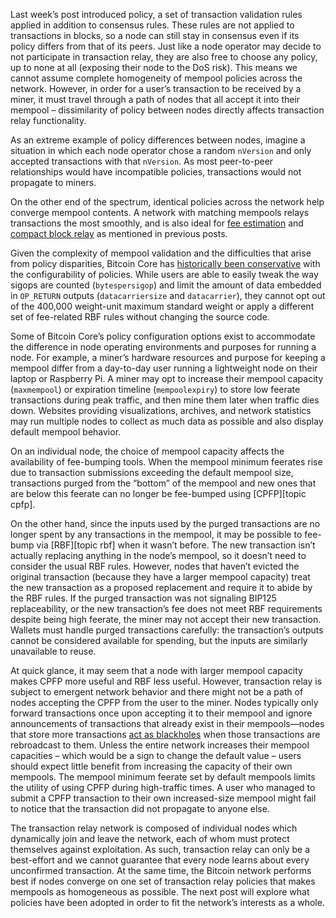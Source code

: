 Last week’s post introduced policy, a set of transaction validation
rules applied in addition to consensus rules. These rules are not
applied to transactions in blocks, so a node can still stay in
consensus even if its policy differs from that of its peers. Just like
a node operator may decide to not participate in transaction relay,
they are also free to choose any policy, up to none at all (exposing
their node to the DoS risk). This means we cannot assume complete
homogeneity of mempool policies across the network. However, in order
for a user’s transaction to be received by a miner, it must travel
through a path of nodes that all accept it into their mempool –
dissimilarity of policy between nodes directly affects transaction
relay functionality.

As an extreme example of policy differences between nodes, imagine a
situation in which each node operator chose a random `nVersion` and
only accepted transactions with that `nVersion`.  As most peer-to-peer
relationships would have incompatible policies, transactions would not
propagate to miners.

On the other end of the spectrum, identical policies across the
network help converge mempool contents. A network with matching
mempools relays transactions the most smoothly, and is also ideal for
[fee estimation][policy04] and [compact block relay][policy01] as
mentioned in previous posts.

Given the complexity of mempool validation and the difficulties that
arise from policy disparities, Bitcoin Core has [historically been
conservative][aj mempool consistency] with the configurability of
policies. While users are able to easily tweak the way sigops are
counted (`bytespersigop`) and limit the amount of data embedded
in `OP_RETURN` outputs (`datacarriersize` and `datacarrier`), they
cannot opt out of the 400,000 weight-unit maximum standard weight or apply a
different set of fee-related RBF rules without changing the source
code.

Some of Bitcoin Core’s policy configuration options exist to
accommodate the difference in node operating environments and purposes
for running a node. For example, a miner’s hardware resources and
purpose for keeping a mempool differ from a day-to-day user running a
lightweight node on their laptop or Raspberry Pi. A miner may opt to
increase their mempool capacity (`maxmempool`) or expiration timeline
(`mempoolexpiry`) to store low feerate transactions during peak
traffic, and then mine them later when traffic dies down. Websites
providing visualizations, archives, and network statistics may run
multiple nodes to collect as much data as possible and also display
default mempool behavior.

On an individual node, the choice of mempool capacity affects the
availability of fee-bumping tools.  When the mempool minimum feerates
rise due to transaction submissions exceeding the default mempool
size, transactions purged from the “bottom” of the mempool and new
ones that are below this feerate can no longer be fee-bumped using
[CPFP][topic cpfp].

On the other hand, since the inputs used by the purged transactions
are no longer spent by any transactions in the mempool, it may be
possible to fee-bump via [RBF][topic rbf] when it wasn’t before. The new
transaction isn’t actually replacing anything in the node’s mempool,
so it doesn’t need to consider the usual RBF rules. However, nodes
that haven’t evicted the original transaction (because they have a
larger mempool capacity) treat the new transaction as a proposed
replacement and require it to abide by the RBF rules. If the purged
transaction was not signaling BIP125 replaceability, or the new
transaction’s fee does not meet RBF requirements despite being high
feerate, the miner may not accept their new transaction. Wallets must
handle purged transactions carefully: the transaction’s outputs cannot
be considered available for spending, but the inputs are similarly
unavailable to reuse.

At quick glance, it may seem that a node with larger mempool capacity
makes CPFP more useful and RBF less useful. However, transaction relay
is subject to emergent network behavior and there might not be a path
of nodes accepting the CPFP from the user to the miner. Nodes
typically only forward transactions once upon accepting it to their
mempool and ignore announcements of transactions that already exist in
their mempools—nodes that store more transactions [act as
blackholes][se maxmempool] when those transactions are rebroadcast to
them. Unless the entire network increases their mempool capacities –
which would be a sign to change the default value – users should
expect little benefit from increasing the capacity of their own
mempools. The mempool minimum feerate set by default mempools limits
the utility of using CPFP during high-traffic times. A user who
managed to submit a CPFP transaction to their own increased-size
mempool might fail to notice that the transaction did not propagate to
anyone else.

The transaction relay network is composed of individual nodes which
dynamically join and leave the network, each of whom must protect
themselves against exploitation. As such, transaction relay can only
be a best-effort and we cannot guarantee that every node learns about
every unconfirmed transaction. At the same time, the Bitcoin network
performs best if nodes converge on one set of transaction relay
policies that makes mempools as homogeneous as possible. The next post
will explore what policies have been adopted in order to fit the
network’s interests as a whole.

[policy01]: /en/newsletters/2023/05/17/#waiting-for-confirmation-1-why-do-we-have-a-mempool
[policy04]: /en/newsletters/2023/06/07/#waiting-for-confirmation-4-feerate-estimation
[aj mempool consistency]: https://lists.linuxfoundation.org/pipermail/bitcoin-dev/2022-October/021116.html
[se maxmempool]: https://bitcoin.stackexchange.com/questions/118137/how-does-it-contribute-to-the-bitcoin-network-when-i-run-a-node-with-a-bigger-th

